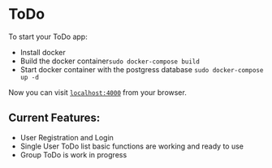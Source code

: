 # ToDo

To start your ToDo app:

  * Install docker
  * Build the docker container`sudo docker-compose build`
  * Start docker container with the postgress database `sudo docker-compose up -d`

Now you can visit [`localhost:4000`](http://localhost:4000) from your browser.

## Current Features:

  * User Registration and Login
  * Single User ToDo list basic functions are working and ready to use
  * Group ToDo is work in progress